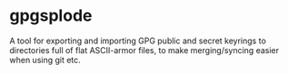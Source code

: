 # gpgsplode

A tool for exporting and importing GPG public and secret keyrings to
directories full of flat ASCII-armor files, to make merging/syncing
easier when using git etc.
